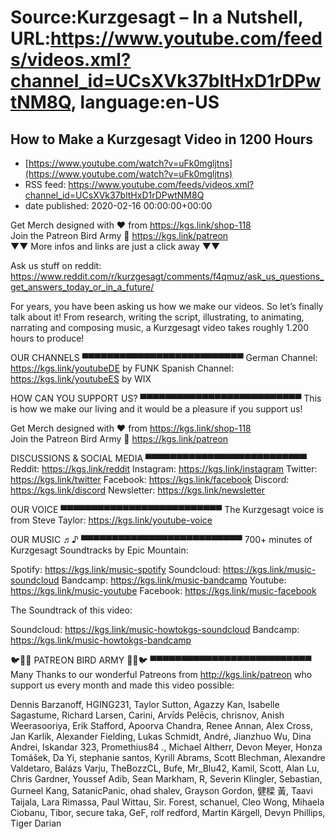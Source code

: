 # Source:Kurzgesagt – In a Nutshell, URL:https://www.youtube.com/feeds/videos.xml?channel_id=UCsXVk37bltHxD1rDPwtNM8Q, language:en-US

## How to Make a Kurzgesagt Video in 1200 Hours
 - [https://www.youtube.com/watch?v=uFk0mgljtns](https://www.youtube.com/watch?v=uFk0mgljtns)
 - RSS feed: https://www.youtube.com/feeds/videos.xml?channel_id=UCsXVk37bltHxD1rDPwtNM8Q
 - date published: 2020-02-16 00:00:00+00:00

Get Merch designed with ❤ from https://kgs.link/shop-118  
Join the Patreon Bird Army 🐧 https://kgs.link/patreon  
▼▼ More infos and links are just a click away ▼▼

Ask us stuff on reddit: https://www.reddit.com/r/kurzgesagt/comments/f4qmuz/ask_us_questions_get_answers_today_or_in_a_future/

For years, you have been asking us how we make our videos. So let’s finally talk about it! From research, writing the script, illustrating, to animating, narrating and composing music, a Kurzgesagt video takes roughly 1.200 hours to produce! 

OUR CHANNELS
▀▀▀▀▀▀▀▀▀▀▀▀▀▀▀▀▀▀▀▀▀▀▀▀▀▀
German Channel: https://kgs.link/youtubeDE by FUNK
Spanish Channel: https://kgs.link/youtubeES by WIX


HOW CAN YOU SUPPORT US?
▀▀▀▀▀▀▀▀▀▀▀▀▀▀▀▀▀▀▀▀▀▀▀▀▀▀
This is how we make our living and it would be a pleasure if you support us!

Get Merch designed with ❤ from https://kgs.link/shop-118  
Join the Patreon Bird Army 🐧 https://kgs.link/patreon  


DISCUSSIONS & SOCIAL MEDIA
▀▀▀▀▀▀▀▀▀▀▀▀▀▀▀▀▀▀▀▀▀▀▀▀▀▀
Reddit:            https://kgs.link/reddit
Instagram:     https://kgs.link/instagram
Twitter:           https://kgs.link/twitter
Facebook:      https://kgs.link/facebook
Discord:          https://kgs.link/discord
Newsletter:    https://kgs.link/newsletter


OUR VOICE
▀▀▀▀▀▀▀▀▀▀▀▀▀▀▀▀▀▀▀▀▀▀▀▀▀▀
The Kurzgesagt voice is from 
Steve Taylor:  https://kgs.link/youtube-voice


OUR MUSIC ♬♪
▀▀▀▀▀▀▀▀▀▀▀▀▀▀▀▀▀▀▀▀▀▀▀▀▀▀
700+ minutes of Kurzgesagt Soundtracks by Epic Mountain:

Spotify:            https://kgs.link/music-spotify
Soundcloud:   https://kgs.link/music-soundcloud
Bandcamp:     https://kgs.link/music-bandcamp
Youtube:          https://kgs.link/music-youtube
Facebook:       https://kgs.link/music-facebook

The Soundtrack of this video:

Soundcloud:   https://kgs.link/music-howtokgs-soundcloud
Bandcamp:     https://kgs.link/music-howtokgs-bandcamp


🐦🐧🐤 PATREON BIRD ARMY 🐤🐧🐦
▀▀▀▀▀▀▀▀▀▀▀▀▀▀▀▀▀▀▀▀▀▀▀▀▀▀
Many Thanks to our wonderful Patreons from http://kgs.link/patreon who support us every month and made this video possible:

Dennis Barzanoff, HGING231, Taylor Sutton, Agazzy Kan, Isabelle Sagastume, Richard Larsen, Carini, Arvīds Pelēcis, chrisnov, Anish Weerasooriya, Erik Stafford, Apoorva Chandra, Renee Annan, Alex Cross, Jan Karlík, Alexander Fielding, Lukas Schmidt, André, Jianzhuo Wu, Dina Andrei, Iskandar 323, Promethius84 ., Michael Altherr, Devon Meyer, Honza Tomášek, Da Yi, stephanie santos, Kyrill Abrams, Scott Blechman, Alexandre Valdetaro, Balázs Varju, TheBozzCL, Bufe, Mr_Blu42, Kamil, Scott, Alan Lu, Chris Gardner, Youssef Adib, Sean Markham, R, Severin Klingler, Sebastian, Gurneel Kang, SatanicPanic, ohad shalev, Grayson Gordon, 健樑 黃, Taavi Taijala, Lara Rimassa, Paul Wittau, Sir. Forest, schanuel, Cleo Wong, Mihaela Ciobanu, Tibor, secure taka, GeF, rolf redford, Martin Kärgell, Devyn Phillips, Tiger Darian

